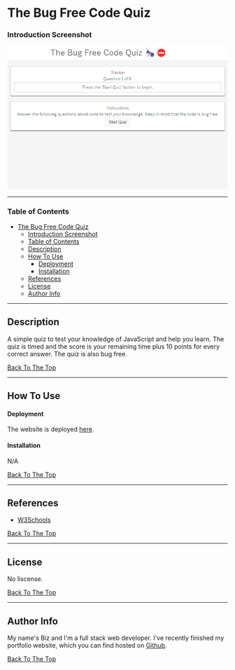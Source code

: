 # The Bug Free Code Quiz


### Introduction Screenshot
![Project Image](./assets/img/intro-ss.png)

---

### Table of Contents

- [The Bug Free Code Quiz](#the-bug-free-code-quiz)
    - [Introduction Screenshot](#introduction-screenshot)
    - [Table of Contents](#table-of-contents)
  - [Description](#description)
  - [How To Use](#how-to-use)
      - [Deployment](#deployment)
      - [Installation](#installation)
  - [References](#references)
  - [License](#license)
  - [Author Info](#author-info)

---

## Description

A simple quiz to test your knowledge of JavaScript and help you learn. The quiz is timed and the score is your remaining time plus 10 points for every correct answer. The quiz is also bug free.
<!-- 
List of technologies to be added 
#### Technologies

- Technology 1
- Technology 2 -->

[Back To The Top](#the-bug-free-code-quiz)

---

## How To Use

#### Deployment

The website is deployed [here](https://bizthehabesha.github.io/bug-free-code-quiz/).

#### Installation

N/A

[Back To The Top](#the-bug-free-code-quiz)

---

## References

- [W3Schools](https://www.w3schools.com/)

[Back To The Top](#the-bug-free-code-quiz)

---

## License

No liscense.

[Back To The Top](#the-bug-free-code-quiz)

---

## Author Info

My name's Biz and I'm a full stack web developer. I've recently finished my portfolio website, which you can find hosted on [Github](https://www.linkedin.com/in/bisrat-gebrekidan-242b231b8/).

[Back To The Top](#the-bug-free-code-quiz)